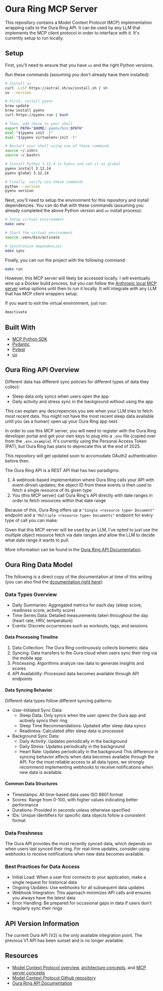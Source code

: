 # Oura Ring MCP Server

This repository contains a Model Context Protocol (MCP) implementation wrapping calls to the Oura Ring API. It can be used by any LLM that implements the MCP client protocol in order to interface with it. It's currently setup to run locally.

## Setup

First, you'll need to ensure that you have `uv` and the right Python versions.

Run these commands (assuming you don't already have them installed):

```sh
# Install uv
curl -LsSf https://astral.sh/uv/install.sh | sh
uv --version

# First, install pyenv
brew update
brew install pyenv
curl https://pyenv.run | bash

# Then, add these to your shell
export PATH="$HOME/.pyenv/bin:$PATH"
eval "$(pyenv init -)"
eval "$(pyenv virtualenv-init -)"

# Restart your shell using one of these commands
source ~/.zshrc
source ~/.bashrc

# Install Python 3.12.4 in Pyenv and set it as global
pyenv install 3.12.14
pyenv global 3.12.14

# Finally, verify via these commands
python --version
pyenv version
```

Next, you'll need to setup the environment for this repository and install dependencies. You can do that with these commands (assuming you already completed the above Python version and `uv` install process):

```sh
# Setup virtual environment
make venv

# Start the virtual environment
source .venv/bin/activate

# Synchronize dependencies
make sync
```

Finally, you can run the project with the following command:

```sh
make run
```

However, this MCP server will likely be accessed locally. I will eventually wire up a Docker build process, but you can follow the [Anthropic local MCP server](https://modelcontextprotocol.io/quickstart/user) setup options until then to run it locally. It will integrate with any LLM that has MCP client wrappers setup.

If you want to exit the virtual environment, just run:

```sh
deactivate
```

## Built With

- [MCP Python SDK](https://github.com/modelcontextprotocol/python-sdk)
- [Pydantic](https://docs.pydantic.dev/latest/)
- [Pytest](https://docs.pytest.org/en/stable/)
- [uv](https://github.com/astral-sh/uv)

## Oura Ring API Overview

Different data has different sync policies for different types of data they collect:
- Sleep data only syncs when users open the app
- Daily activity and stress sync in the background without using the app

This can explain any descrepencies you see when your LLM tries to fetch most recent data. You might not have the most recent sleep data available until you (as a human) open up your Oura Ring app next.

In order to use this MCP server, you will need to register with the Oura Ring developer portal and get your own keys to plug into a `.env` file (copied over from the `.env.example`). It's currently using the Personal Access Token (PAT), but Oura Ring has plans to deprecate this at the end of 2025.

This repository will get updated soon to accomodate OAuth2 authentication before then.

The Oura Ring API is a REST API that has two paradigms:
1. A webhook-based implementation where Oura Ring calls your API with event-driven updates; the object ID from these events is then used to fetch a single resource of its given type
2. You (this MCP server) call Oura Ring's API directly with date ranges in order to fetch resources within that date range

Because of this, Oura Ring offers up a `"Single <resource type> Document"` endpoint and a `"Multiple <resource type> Documents"` endpoint for every type of call you can make.

Given that this MCP server will be used by an LLM, I've opted to just use the multiple object resource fetch via date ranges and allow the LLM to decide what date range it wants to pull.

More information can be found in the [Oura Ring API Documentation](https://cloud.ouraring.com/v2/docs).

## Oura Ring Data Model

The following is a direct copy of the documentation at time of this writing (you can also find the [dcoumentation right here](https://cloud.ouraring.com/v2/docs#section/Core-Concepts)):

### Data Types Overview

- Daily Summaries: Aggregated metrics for each day (sleep score, readiness score, activity score)
- Time Series Data: Detailed measurements taken throughout the day (heart rate, HRV, temperature)
- Events: Discrete occurrences such as workouts, tags, and sessions

#### Data Processing Timeline

1. Data Collection: The Oura Ring continuously collects biometric data
2. Syncing: Data transfers to the Oura cloud when users sync their ring via the mobile app
3. Processing: Algorithms analyze raw data to generate insights and scores
4. API Availability: Processed data becomes available through API endpoints

#### Data Syncing Behavior

Different data types follow different syncing patterns:
- User-Initiated Sync Data:
    - Sleep Data: Only syncs when the user opens the Oura app and actively syncs their ring
    - Sleep Time Recommendations: Updated after sleep data syncs
    - Readiness: Calculated after sleep data is processed
- Background Sync Data:
    - Daily Activity: Updates periodically in the background
    - Daily Stress: Updates periodically in the background
    - Heart Rate: Updates periodically in the background This difference in syncing behavior affects when data becomes available through the API. For the most reliable access to all data types, we strongly recommend implementing webhooks to receive notifications when new data is available.

#### Common Data Structures

- Timestamps: All time-based data uses ISO 8601 format
- Scores: Range from 0-100, with higher values indicating better performance
- Durations: Provided in seconds unless otherwise specified
- IDs: Unique identifiers for specific data objects follow a consistent format

### Data Freshness

The Oura API provides the most recently synced data, which depends on when users last synced their ring. For real-time updates, consider using webhooks to receive notifications when new data becomes available.

### Best Practices for Data Access

- Initial Load: When a user first connects to your application, make a single request for historical data
- Ongoing Updates: Use webhooks for all subsequent data updates
- Webhook Integration: This approach minimizes API calls and ensures you always have the latest data
- Error Handling: Be prepared for occasional gaps in data if users don't regularly sync their rings

## API Version Information

The current Oura API (V2) is the only available integration point. The previous V1 API has been sunset and is no longer available.


## Resources

- [Model Context Protocol overview](https://modelcontextprotocol.io/docs/getting-started/intro), [architecture concepts](https://modelcontextprotocol.io/docs/learn/architecture), and [MCP server concepts](https://modelcontextprotocol.io/docs/learn/server-concepts)
- [Model Context Protocol Github repository](https://github.com/modelcontextprotocol)
- [Oura Ring API Documentation](https://cloud.ouraring.com/v2/docs)
